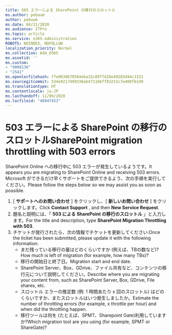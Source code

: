 ```yaml
---
title: 503 エラーによる SharePoint の移行のスロットル
ms.author: pebaum
author: pebaum
ms.date: 04/21/2020
ms.audience: ITPro
ms.topic: article
ms.service: o365-administration
ROBOTS: NOINDEX, NOFOLLOW
localization_priority: Normal
ms.collection: Adm_O365
ms.assetid: ''
ms.custom:
- "9000136"
- "2541"
ms.openlocfilehash: f7e0030670564eba15c89f7426e49283d44c3151
ms.sourcegitcommit: 534e9217d99336eb471166ff83231c7e408fb1d9
ms.translationtype: HT
ms.contentlocale: ja-JP
ms.lasthandoff: 11/09/2020
ms.locfileid: "48947453"
---
```

# <a name="sharepoint-migration-throttling-with-503-errors"></a><span data-ttu-id="ec876-102">503 エラーによる SharePoint の移行のスロットル</span><span class="sxs-lookup"><span data-stu-id="ec876-102">SharePoint migration throttling with 503 errors</span></span>

<span data-ttu-id="ec876-103">SharePoint Online への移行中に 503 エラーが発生しているようです。</span><span class="sxs-lookup"><span data-stu-id="ec876-103">It appears you are migrating to SharePoint Online and receiving 503 errors.</span></span> <span data-ttu-id="ec876-104">Microsoft ができるだけ早くサポートをご提供できるよう、次の手順を実行してください。</span><span class="sxs-lookup"><span data-stu-id="ec876-104">Please follow the steps below so we may assist you as soon as possible.</span></span>

1. <span data-ttu-id="ec876-105">[ **サポートへのお問い合わせ** ] をクリックし、[ **新しいお問い合わせ** ] をクリックします。</span><span class="sxs-lookup"><span data-stu-id="ec876-105">Click **Contact Support** , and then **New Service Request**.</span></span>
2. <span data-ttu-id="ec876-106">題名と説明には、「 **503 による SharePoint の移行のスロットル** 」と入力します。</span><span class="sxs-lookup"><span data-stu-id="ec876-106">For the title and description, type **SharePoint Migration Throttling with 503**.</span></span>
3. <span data-ttu-id="ec876-107">チケットが発行されたら、次の情報でチケットを更新してください:</span><span class="sxs-lookup"><span data-stu-id="ec876-107">Once the ticket has been submitted, please update it with the following information:</span></span>
    - <span data-ttu-id="ec876-108">まだ残っている移行の量はどのくらいですか (例えば、TBの数など)?</span><span class="sxs-lookup"><span data-stu-id="ec876-108">How much is left of migration (for example, how many TBs)?</span></span>
    - <span data-ttu-id="ec876-109">移行の開始日と終了日。</span><span class="sxs-lookup"><span data-stu-id="ec876-109">Migration start and end date.</span></span>
    - <span data-ttu-id="ec876-110">SharePoint Server、Box、GDrive、ファイル共有など、コンテンツの移行元について説明してください。</span><span class="sxs-lookup"><span data-stu-id="ec876-110">Describe where you are migrating your content from, such as SharePoint Server, Box, GDrive, File shares, etc.</span></span>
    - <span data-ttu-id="ec876-111">スロットル エラーの推定数 (例: 1 時間あたり x 回のスロットル) はどのくらいですか、またスロットルはいつ発生しましたか。</span><span class="sxs-lookup"><span data-stu-id="ec876-111">Estimate the number of throttling errors (for example, x throttle per hour) and when did the throttling happen.</span></span>
    - <span data-ttu-id="ec876-112">移行ツールは何を (たとえば、SPMT、Sharepoint Gate)利用していますか?</span><span class="sxs-lookup"><span data-stu-id="ec876-112">Which migration tool are you using (for example, SPMT or ShareGate)?</span></span>
